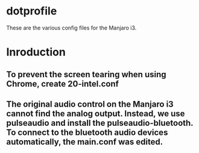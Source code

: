 # dotprofile
These are the various config files for the Manjaro i3.

# Inroduction

## To prevent the screen tearing when using Chrome, create 20-intel.conf
## The original audio control on the Manjaro i3 cannot find the analog output. Instead, we use pulseaudio and install the pulseaudio-bluetooth. To connect to the bluetooth audio devices automatically, the main.conf was edited.